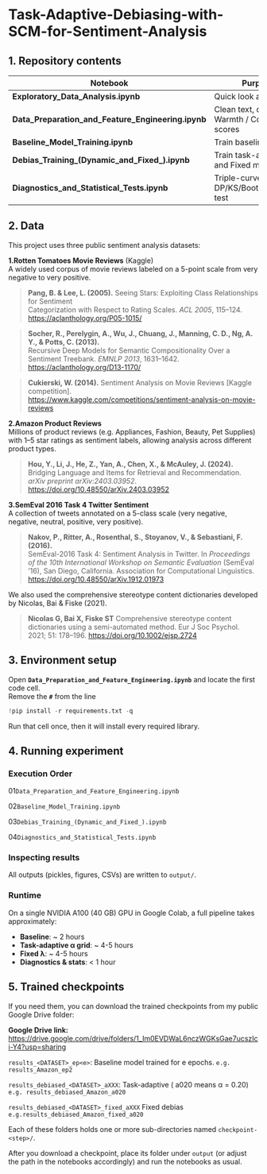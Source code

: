 # Task-Adaptive-Debiasing-with-SCM-for-Sentiment-Analysis

## 1. Repository contents

| Notebook | Purpose |
|----------|---------|
| **Exploratory_Data_Analysis.ipynb** | Quick look at raw data |
| **Data_Preparation_and_Feature_Engineering.ipynb** | Clean text, compute Warmth / Competence scores |
| **Baseline_Model_Training.ipynb** | Train baseline |
| **Debias_Training_(Dynamic_and_Fixed_).ipynb** | Train task-adaptive and Fixed models |
| **Diagnostics_and_Statistical_Tests.ipynb** | Triple-curve plots + DP/KS/Bootstrap/Sign-test |

## 2. Data

This project uses three public sentiment analysis datasets:

**1.Rotten Tomatoes Movie Reviews** (Kaggle)  
  A widely used corpus of movie reviews labeled on a 5-point scale from very negative to very positive.
 
> **Pang, B. & Lee, L. (2005).** Seeing Stars: Exploiting Class Relationships for Sentiment  
> Categorization with Respect to Rating Scales. _ACL 2005_, 115–124.  
> https://aclanthology.org/P05-1015/
 
> **Socher, R., Perelygin, A., Wu, J., Chuang, J., Manning, C. D., Ng, A. Y., & Potts, C. (2013).**  
> Recursive Deep Models for Semantic Compositionality Over a Sentiment Treebank. _EMNLP 2013_, 1631–1642.  
> https://aclanthology.org/D13-1170/
 
> **Cukierski, W. (2014).** Sentiment Analysis on Movie Reviews [Kaggle competition].  
> https://www.kaggle.com/competitions/sentiment-analysis-on-movie-reviews 

**2.Amazon Product Reviews**  
  Millions of product reviews (e.g. Appliances, Fashion, Beauty, Pet Supplies) with 1–5 star ratings as sentiment labels, allowing analysis across different product types.
 
> **Hou, Y., Li, J., He, Z., Yan, A., Chen, X., & McAuley, J. (2024).** Bridging Language and Items for Retrieval and Recommendation. _arXiv preprint arXiv:2403.03952_. 
> https://doi.org/10.48550/arXiv.2403.03952

**3.SemEval 2016 Task 4 Twitter Sentiment**  
  A collection of tweets annotated on a 5-class scale (very negative, negative, neutral, positive, very positive).
 
> **Nakov, P., Ritter, A., Rosenthal, S., Stoyanov, V., & Sebastiani, F. (2016).**  
> SemEval-2016 Task 4: Sentiment Analysis in Twitter. In _Proceedings of the 10th International Workshop on Semantic Evaluation_ (SemEval ’16), San Diego, California. Association for Computational Linguistics. 
> https://doi.org/10.48550/arXiv.1912.01973

We also used the comprehensive stereotype content dictionaries developed by Nicolas, Bai & Fiske (2021).
> **Nicolas G, Bai X, Fiske ST**
Comprehensive stereotype content dictionaries using a semi-automated method. Eur J Soc Psychol. 2021; 51: 178–196. 
> https://doi.org/10.1002/ejsp.2724

## 3. Environment setup

Open **`Data_Preparation_and_Feature_Engineering.ipynb`** and locate the first code cell.  
Remove the  **`#`** from the line

```python
!pip install -r requirements.txt -q
```

Run that cell once, then it will install every required library.

## 4. Running experiment

### Execution Order 
01`Data_Preparation_and_Feature_Engineering.ipynb` 

02`Baseline_Model_Training.ipynb `             

03`Debias_Training_(Dynamic_and_Fixed_).ipynb `  

04`Diagnostics_and_Statistical_Tests.ipynb `         

### Inspecting results

All outputs (pickles, figures, CSVs) are written to `output/`.   

### Runtime

On a single NVIDIA A100 (40 GB) GPU in Google Colab, a full pipeline takes approximately:
- **Baseline**: ~ 2 hours  
- **Task-adaptive α grid**: ~ 4-5 hours  
- **Fixed λ**: ~ 4-5 hours  
- **Diagnostics & stats**: < 1 hour 



## 5. Trained checkpoints

If you need them, you can download the trained checkpoints from my public Google Drive folder:

**Google Drive link:**  
<https://drive.google.com/drive/folders/1_Im0EVDWaL6nczWGKsGae7ucszIci-Y4?usp=sharing>


`results_<DATASET>_ep<e>`: Baseline model trained for e epochs. 
`e.g. results_Amazon_ep2`

`results_debiased_<DATASET>_aXXX`: Task-adaptive ( a020 means α = 0.20)
`e.g. results_debiased_Amazon_a020`

`results_debiased_<DATASET>_fixed_aXXX`
Fixed debias  `e.g.results_debiased_Amazon_fixed_a020`

Each of these folders holds one or more sub-directories named  `checkpoint-<step>/`.

After you download a checkpoint, place its folder under `output` (or adjust the path in the notebooks accordingly) and run the notebooks as usual.





